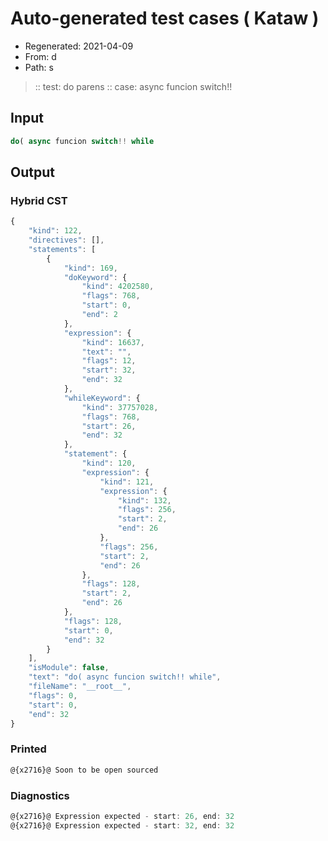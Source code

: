 # Auto-generated test cases ( Kataw )
- Regenerated: 2021-04-09
- From: d
- Path: s
> :: test: do parens
> :: case: async funcion switch!!
## Input

`````js
do( async funcion switch!! while
`````

## Output

### Hybrid CST

```javascript
{
    "kind": 122,
    "directives": [],
    "statements": [
        {
            "kind": 169,
            "doKeyword": {
                "kind": 4202580,
                "flags": 768,
                "start": 0,
                "end": 2
            },
            "expression": {
                "kind": 16637,
                "text": "",
                "flags": 12,
                "start": 32,
                "end": 32
            },
            "whileKeyword": {
                "kind": 37757028,
                "flags": 768,
                "start": 26,
                "end": 32
            },
            "statement": {
                "kind": 120,
                "expression": {
                    "kind": 121,
                    "expression": {
                        "kind": 132,
                        "flags": 256,
                        "start": 2,
                        "end": 26
                    },
                    "flags": 256,
                    "start": 2,
                    "end": 26
                },
                "flags": 128,
                "start": 2,
                "end": 26
            },
            "flags": 128,
            "start": 0,
            "end": 32
        }
    ],
    "isModule": false,
    "text": "do( async funcion switch!! while",
    "fileName": "__root__",
    "flags": 0,
    "start": 0,
    "end": 32
}
```

### Printed

```javascript
@{x2716}@ Soon to be open sourced
```

### Diagnostics

```javascript
@{x2716}@ Expression expected - start: 26, end: 32
@{x2716}@ Expression expected - start: 32, end: 32

```

